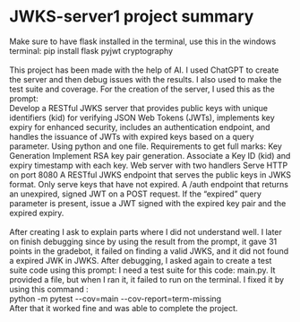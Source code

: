 # JWKS-server1 project summary
Make sure to have flask installed in the terminal, use this in the windows terminal:
pip install flask pyjwt cryptography <br />
<br />
This project has been made with the help of AI. I used ChatGPT to create the server and then debug issues with the results. I also used to make the test suite and coverage. For the creation of the server, I used this as the prompt: <br />
Develop a RESTful JWKS server that provides public keys with unique identifiers (kid) for verifying JSON Web Tokens (JWTs), implements key expiry for enhanced security, includes an authentication endpoint, and handles the issuance of JWTs with expired keys based on a query parameter. Using python and one file. Requirements  to get full marks: 
Key Generation
Implement RSA key pair generation.
Associate a Key ID (kid) and expiry timestamp with each key.
Web server with two handlers
Serve HTTP on port 8080
A RESTful JWKS endpoint that serves the public keys in JWKS format.
Only serve keys that have not expired.
A /auth endpoint that returns an unexpired, signed JWT on a POST request.
If the “expired” query parameter is present, issue a JWT signed with the expired key pair and the expired expiry. <br />
<br />
After creating I ask to explain parts where I did not understand well. I later on finish debugging since by using the result from the prompt, it gave 31 points in the gradebot, it failed on finding a valid JWKS, and it did not found a expired JWK in JWKS. After debugging, I asked again to create a test suite code using this prompt:
I need a test suite for this code: main.py. It provided a file, but when I ran it, it failed to run on the terminal. I fixed it by using this command : <br />
python -m pytest --cov=main --cov-report=term-missing <br />
After that it worked fine and was able to complete the project.
